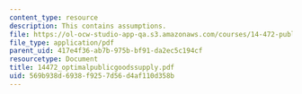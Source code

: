 ```yaml
---
content_type: resource
description: This contains assumptions.
file: https://ol-ocw-studio-app-qa.s3.amazonaws.com/courses/14-472-public-economics-ii-spring-2004/569b938d6938f9257d56d4af110d358b_14472_optimalpublicgoodssupply.pdf
file_type: application/pdf
parent_uid: 417e4f36-ab7b-975b-bf91-da2ec5c194cf
resourcetype: Document
title: 14472_optimalpublicgoodssupply.pdf
uid: 569b938d-6938-f925-7d56-d4af110d358b
---
```

